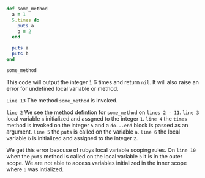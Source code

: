 ```ruby
def some_method
  a = 1
  5.times do
    puts a
    b = 2
  end

  puts a
  puts b
end

some_method
```

This code will output the integer `1` 6 times and return `nil`. It will also raise an error for undefined local variable or method.

`Line 13` The method `some_method` is invoked.

`line 2` We see the method defintion for `some_method` on `lines 2 - 11`. `line 3` local variable `a` initialized and assgned to the integer `1`. `line 4` the `times` method is invoked on the integer `5` and a `do...end` block is passed as an argument. `line 5` the `puts` is called on the variable `a`. `line 6` the local variable `b` is initialized and assigned to the integer `2`.

We get this error beacuse of rubys local variable scoping rules. On `line 10` when the `puts` method is called on the local variable `b` it is in the outer scope. We are not able to access variables initialized in the inner scope where `b` was intialized. 